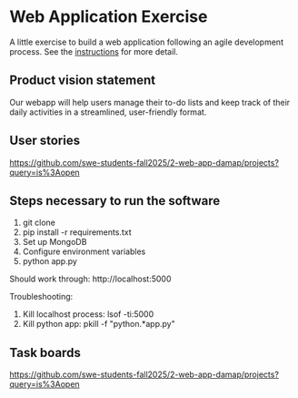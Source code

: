 # Web Application Exercise

A little exercise to build a web application following an agile development process. See the [instructions](instructions.md) for more detail.

## Product vision statement

Our webapp will help users manage their to-do lists and keep track of their daily activities in a streamlined, user-friendly format.

## User stories

https://github.com/swe-students-fall2025/2-web-app-damap/projects?query=is%3Aopen

## Steps necessary to run the software

1. git clone <your-repo-url>
2. pip install -r requirements.txt
3. Set up MongoDB
4. Configure environment variables
5. python app.py

Should work through: http://localhost:5000

Troubleshooting:
1. Kill localhost process: lsof -ti:5000
2. Kill python app: pkill -f "python.*app.py"


## Task boards

https://github.com/swe-students-fall2025/2-web-app-damap/projects?query=is%3Aopen
